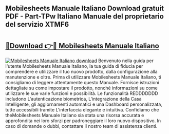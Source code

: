 ## Mobilesheets Manuale Italiano Download gratuit PDF - Part-TPw Italiano Manuale del proprietario del servizio XTMF6

# <h2><a href="http://dfgqae.blite.top/?on=Mobilesheets+Manuale+Italiano">🔗Download 👉🔴 Mobilesheets Manuale Italiano</a></h2>

[![Mobilesheets Manuale Italiano download](https://i.imgur.com/lujVjoI.png)](http://dfgqae.blite.top/?on=Mobilesheets+Manuale+Italiano)
Benvenuto nella guida per l'utente Mobilesheets Manuale Italiano, la tua guida di fiducia per comprendere e utilizzare il tuo nuovo prodotto, dalla configurazione alla manutenzione e oltre. Prima di utilizzare Mobilesheets Manuale Italiano, ti consigliamo di leggere attentamente questo Manuale. Fornisce istruzioni dettagliate su come impostare il prodotto, nonché informazioni su come utilizzare le sue varie funzioni e possibilità. Le funzionalità REDDDDDDD includono L'autenticazione biometrica, L'integrazione della Casa Intelligente, gli aggiornamenti automatici e una Dashboard personalizzata, tutte accessibili tramite L'interfaccia elegante e intuitiva. Confidiamo che theMobilesheets Manuale Italiano sia stata una risorsa accurata e approfondita nei loro sforzi per padroneggiare il loro nuovo dispositivo. In caso di domande o dubbi, contattare il nostro team di assistenza clienti.
